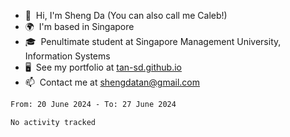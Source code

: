 <!---
tan-sd/tan-sd is a ✨ special ✨ repository because its `README.md` (this file) appears on your GitHub profile.
You can click the Preview link to take a look at your changes.
--->
- 👋  Hi, I'm Sheng Da (You can also call me Caleb!)
- 🌍  I'm based in Singapore
- 🎓  Penultimate student at Singapore Management University, Information Systems
- 🖥️  See my portfolio at [tan-sd.github.io](https://tan-sd.github.io/)
- 📫  Contact me at [shengdatan@gmail.com](mailto:shengdatan@gmail.com)

<!--START_SECTION:waka-->

```txt
From: 20 June 2024 - To: 27 June 2024

No activity tracked
```

<!--END_SECTION:waka-->
